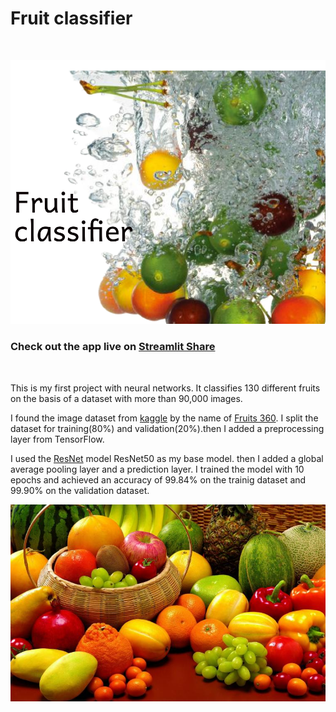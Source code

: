 # Fruit classifier
</br>

![Icon](/icon.png)
</br>

### Check out the app live on [Streamlit Share](https://share.streamlit.io/pranjal198/Fruit-classifier/main/app.py)

</br>

This is my first project with neural networks. It classifies 130 different fruits on the basis of a dataset with more than 90,000 images. 

I found the image dataset from [kaggle](https://www.kaggle.com/) by the name of [Fruits 360](https://www.kaggle.com/moltean/fruits). I split the dataset for training(80%) and validation(20%).then I added a preprocessing layer from TensorFlow.

I used the [ResNet](https://keras.io/api/applications/resnet/) model ResNet50 as my base model. then I added a global average pooling layer and a prediction layer. I trained the model with 10 epochs and achieved an accuracy of 99.84% on the trainig dataset and 99.90% on the validation dataset.


![bottom](/bottom.jpg)
